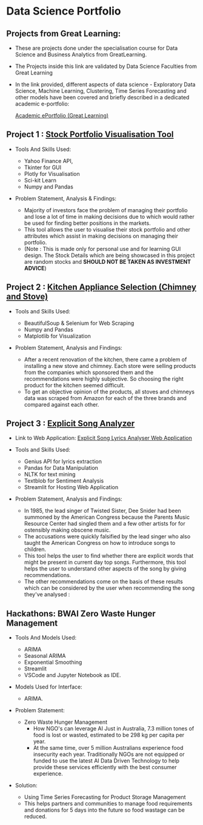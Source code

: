 # Data Science Portfolio

## Projects from Great Learning:
* These are projects done under the specialisation course for Data Science and Business Analytics from GreatLearning.
* The Projects inside this link are validated by Data Science Faculties from Great Learning
* In the link provided, different aspects of data science - Exploratory Data Science, Machine Learning, Clustering, Time Series Forecasting and other models have been covered and briefly described in a dedicated academic e-portfolio:

     [Academic ePortfolio (Great Learning)](https://eportfolio.mygreatlearning.com/prabhu-rohit-venkatesan)


## Project 1 : [Stock Portfolio Visualisation Tool](https://github.com/the19thpirate/Portfolio-Visualisation-)

- Tools And Skills Used:
     * Yahoo Finance API,
     * Tkinter for GUI
     * Plotly for Visualisation
     * Sci-kit Learn
     * Numpy and Pandas

- Problem Statement, Analysis & Findings:
     - Majority of investors face the problem of managing their portfolio and lose a lot of time in making decisions due to which would rather be used for finding better positions in the markets. 
     - This tool allows the user to visualise their stock portfolio and other attributes which assist in making decisions on managing their portfolio.
     - (Note : This is made only for personal use and for learning GUI design. The Stock Details which are being showcased in this project are random stocks and  **SHOULD NOT BE TAKEN AS INVESTMENT ADVICE**)

## Project 2 : [Kitchen Appliance Selection (Chimney and Stove)](https://github.com/the19thpirate/Kitchen-Appliances)

- Tools and Skills Used:
     * BeautifulSoup & Selenium for Web Scraping
     * Numpy and Pandas 
     * Matplotlib for Visualization

- Problem Statement, Analysis and Findings:
     - After a recent renovation of the kitchen, there came a problem of installing a new stove and chimney. Each store were selling products from the companies which sponsored    them and the recommendations were highly subjective. So choosing the right product for the kitchen seemed difficult.
     - To get an objective opinion of the products, all stoves and chimneys data was scraped from Amazon for each of the three brands and compared against each other.


## Project 3 : [Explicit Song Analyzer](https://github.com/the19thpirate/Explicit-Song-Analysis)

- Link to Web Application:
[Explicit Song Lyrics Analyser Web Application](https://share.streamlit.io/the19thpirate/explicit-song-analysis/main/hosting.py)

- Tools and Skills Used:
     * Genius API for lyrics extraction
     * Pandas for Data Manipulation
     * NLTK for text mining
     * Textblob for Sentiment Analysis
     * Streamlit for Hosting Web Application

- Problem Statement, Analysis and Findings:
     - In 1985, the lead singer of Twisted Sister, Dee Snider had been summoned by the American Congress because the Parents Music Resource Center had singled them and a few       other artists for for ostensibly making obscene music.
     - The accusations were quickly falsified by the lead singer who also taught the American Congress on how to introduce songs to children.
     - This tool helps the user to find whether there are explicit words that might be present in current day top songs. Furthermore, this tool helps the user to understand        other aspects of the song by giving recommendations.
     - The other recommendations come on the basis of these results which can be considered by the user when recommending the song they've analysed :

## Hackathons: BWAI Zero Waste Hunger Management 

- Tools And Models Used:
     - ARIMA 
     - Seasonal ARIMA
     - Exponential Smoothing
     - Streamlit
     - VSCode and Jupyter Notebook as IDE.
 

- Models Used for Interface:
     - ARIMA.

- Problem Statement:
     - Zero Waste Hunger Management
          - How NGO's can leverage AI Just in Australia, 7.3 million tones of food is lost or wasted, estimated to be 298 kg per capita per year.
          - At the same time, over 5 million Australians experience food insecurity each year. Traditionally NGOs are not equipped or funded to use the latest AI Data Driven   Technology to help provide these services efficiently with the best consumer experience.

- Solution:
     - Using Time Series Forecasting for Product Storage Management 
     - This helps partners and communities to manage food requirements and donations for 5 days into the future so food wastage can be reduced.
